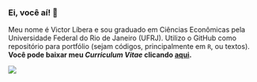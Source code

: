 ### Ei, você aí! 👋

Meu nome é Victor Líbera e sou graduado em Ciências Econômicas pela Universidade Federal do Rio de Janeiro (UFRJ). Utilizo o GitHub como repositório para portfólio (sejam códigos, principalmente em `R`, ou textos). **Você pode baixar meu _Curriculum Vitae_ clicando [aqui](https://github.com/victorrssx/victorrssx/blob/3b05514f273d594f17bcb0454486e6f1e8ef9965/Curriculum%20Vitae%20-%20Victor%20L%C3%ADbera%20(dez2023%2C%20latexversion).pdf?raw=true).**  

 <a href="https://www.linkedin.com/in/victorpedroso/" target="_blank"><img src="https://img.shields.io/badge/-LinkedIn-%230077B5?style=for-the-badge&logo=linkedin&logoColor=white" target="_blank"></a> 
<!--
**victorrssx/victorrssx** is a ✨ _special_ ✨ repository because its `README.md` (this file) appears on your GitHub profile.

Here are some ideas to get you started:

- 🔭 I’m currently working on ...
- 🌱 I’m currently learning ...
- 👯 I’m looking to collaborate on ...
- 🤔 I’m looking for help with ...
- 💬 Ask me about ...
- 📫 How to reach me: ...
- 😄 Pronouns: ...
- ⚡ Fun fact: ...
-->
